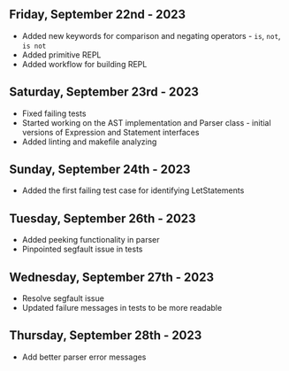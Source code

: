 ## Friday, September 22nd - 2023
* Added new keywords for comparison and negating operators - `is`, `not`, `is not`
* Added primitive REPL
* Added workflow for building REPL

## Saturday, September 23rd - 2023
* Fixed failing tests
* Started working on the AST implementation and Parser class - initial versions of Expression and Statement interfaces
* Added linting and makefile analyzing

## Sunday, September 24th - 2023
* Added the first failing test case for identifying LetStatements

## Tuesday, September 26th - 2023
* Added peeking functionality in parser
* Pinpointed segfault issue in tests

## Wednesday, September 27th - 2023
* Resolve segfault issue
* Updated failure messages in tests to be more readable

## Thursday, September 28th - 2023
* Add better parser error messages